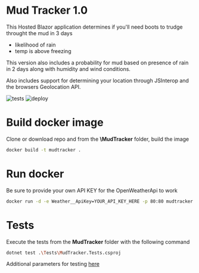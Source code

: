 # Mud Tracker 1.0
This Hosted Blazor application determines if you'll need boots to trudge throught the mud in 3 days
- likelihood of rain
- temp is above freezing

This version also includes a probability for mud based on presence of rain in 2 days along with humidity and wind conditions.

Also includes support for determining your location through JSInterop and the browsers Geolocation API.

![tests](https://github.com/shanabus/mudtracker/actions/workflows/dotnet.yml/badge.svg) ![deploy](https://github.com/shanabus/mudtracker/actions/workflows/deploy.yml/badge.svg)

# Build docker image
Clone or download repo and from the **\MudTracker** folder, build the image

```bash
docker build -t mudtracker .
```

# Run docker
Be sure to provide your own API KEY for the OpenWeatherApi to work

```bash
docker run -d -e Weather__ApiKey=YOUR_API_KEY_HERE -p 80:80 mudtracker:latest --rm
```

# Tests
Execute the tests from the **MudTracker** folder with the following command

```bash
dotnet test .\Tests\MudTracker.Tests.csproj
```

Additional parameters for testing [here](https://docs.microsoft.com/en-us/dotnet/core/tools/dotnet-test)

